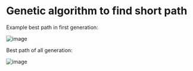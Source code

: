 # Genetic algorithm to find short path

Example best path in first generation:

![image](https://user-images.githubusercontent.com/50625444/124448261-727f7080-ddac-11eb-9078-4b480f6fb2b8.png)

Best path of all generation:

![image](https://user-images.githubusercontent.com/50625444/124448301-7b704200-ddac-11eb-8389-e4850f452ac9.png)
